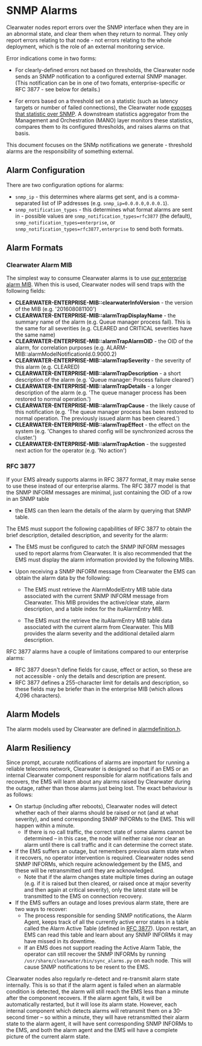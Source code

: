 # SNMP Alarms

Clearwater nodes report errors over the SNMP interface when they are in an abnormal
state, and clear them when they return to normal. They only report errors relating to
that node - not errors relating to the whole deployment, which is the role of an external
monitoring service.

Error indications come in two forms:

*   For clearly-defined errors not based on thresholds, the Clearwater node sends an SNMP
    notification to a configured external SNMP manager. (This notification can
    be in one of two fomats, enterprise-specific or RFC 3877 - see below for
    details.)

*   For errors based on a threshold set on a statistic (such as latency targets or
    number of failed connections), the Clearwater node [exposes that statistic over
    SNMP](Clearwater_SNMP_Statistics.md). A downstream statistics aggregator from the Management and
    Orchestration (MANO) layer monitors these statistics, compares them to its
    configured thresholds, and raises alarms on that basis.

This document focuses on the SNMp notifications we generate - threshold alarms are the responsibility of something external.

## Alarm Configuration

There are two configuration options for alarms:

- `snmp_ip` - this determines where alarms get sent, and is a comma-separated list of IP addresses (e.g. `snmp_ip=0.0.0.0,0.0.0.1`).
- `snmp_notification_types` - this determines what format alarms are sent in - possible values are `snmp_notification_types=rfc3877` (the default), `snmp_notification_types=enterprise`, or `snmp_notification_types=rfc3877,enterprise` to send both formats.

## Alarm Formats

### Clearwater Alarm MIB

The simplest way to consume Clearwater alarms is to use [our enterprise alarm MIB](https://raw.githubusercontent.com/Metaswitch/clearwater-snmp-handlers/master/CLEARWATER-ENTERPRISE-MIB). When this is used, Clearwater nodes will send traps with the following fields:

- **CLEARWATER-ENTERPRISE-MIB::clearwaterInfoVersion** - the version of the MIB (e.g. '201608081100')
- **CLEARWATER-ENTERPRISE-MIB::alarmTrapDisplayName** - the summary name of the alarm (e.g. Queue manager process fail). This is the same for all severities (e.g. CLEARED and CRITICAL severities have the same name)
- **CLEARWATER-ENTERPRISE-MIB::alarmTrapAlarmOID** - the OID of the alarm, for correlation purposes (e.g. ALARM-MIB::alarmModelNotificationId.0.9000.2)
- **CLEARWATER-ENTERPRISE-MIB::alarmTrapSeverity** - the severity of this alarm (e.g. CLEARED)
- **CLEARWATER-ENTERPRISE-MIB::alarmTrapDescription** - a short description of the alarm (e.g. 'Queue manager: Process failure cleared')
- **CLEARWATER-ENTERPRISE-MIB::alarmTrapDetails** - a longer description of the alarm (e.g. 'The queue manager process has been restored to normal operation.')
- **CLEARWATER-ENTERPRISE-MIB::alarmTrapCause** - the likely cause of this notification (e.g. 'The queue manager process has been restored to normal operation. The previously issued alarm has been cleared.')
- **CLEARWATER-ENTERPRISE-MIB::alarmTrapEffect** - the effect on the system (e.g. 'Changes to shared config will be synchronized across the cluster.')
- **CLEARWATER-ENTERPRISE-MIB::alarmTrapAction** - the suggested next action for the operator (e.g. 'No action')


### RFC 3877

If your EMS already supports alarms in RFC 3877 format, it may make sense to
use these instead of our enterprise alarms. The RFC 3877 model is that the SNMP
INFORM messages are minimal, just containing the OID of a row in an SNMP table
- the EMS can then learn the details of the alarm by querying that SNMP table.

The EMS must support the following capabilities of RFC 3877 to obtain the brief
description, detailed description, and severity for the alarm:

*   The EMS must be configured to catch the SNMP INFORM messages used to
    report alarms from Clearwater. It is also recommended that the EMS must
    display the alarm information provided by the following MIBs.

*   Upon receiving a SNMP INFORM message from Clearwater the EMS can obtain the
    alarm data by the following:

    *   The EMS must retrieve the AlarmModelEntry MIB table data associated
        with the current SNMP INFORM message from Clearwater. This MIB provides the
        active/clear state, alarm description, and a table index for the ituAlarmEntry
        MIB.

    *   The EMS must the retrieve the ituAlarmEntry MIB table data associated
        with the current alarm from Clearwater. This MIB provides the alarm
        severity and the additional detailed alarm description.

RFC 3877 alarms have a couple of limitations compared to our enterprise alarms:

* RFC 3877 doesn't define fields for cause, effect or action, so these are not
accessible - only the details and description are present.
* RFC 3877 defines a 255-character limit for details and description, so these
fields may be briefer than in the enterprise MIB (which allows 4,096
characters).

## Alarm Models

The alarm models used by Clearwater are defined in [alarmdefinition.h](https://github.com/Metaswitch/cpp-common/blob/master/include/alarmdefinition.h).

## Alarm Resiliency

Since prompt, accurate notifications of alarms are important for running a reliable telecoms network, Clearwater is designed so that if an EMS or an internal Clearwater component responsible for alarm notifications fails and recovers, the EMS will learn about any alarms raised by Clearwater during the outage, rather than those alarms just being lost. The exact behaviour is as follows:

- On startup (including after reboots), Clearwater nodes will detect whether each of their alarms should be raised or not (and at what severity), and send corresponding SNMP INFORMs to the EMS. This will happen within a minute.
    - If there is no call traffic, the correct state of some alarms cannot be determined – in this case, the node will neither raise nor clear an alarm until there is call traffic and it can determine the correct state.
- If the EMS suffers an outage, but remembers previous alarm state when it recovers, no operator intervention is required. Clearwater nodes send SNMP INFORMs, which require acknowledgement by the EMS, and these will be retransmitted until they are acknowledged.
    - Note that if the alarm changes state multiple times during an outage (e.g. if it is raised but then cleared, or raised once at major severity and then again at critical severity), only the latest state will be transmitted to the EMS on connection recovery.
- If the EMS suffers an outage and loses previous alarm state, there are two ways to recover:
    - The process responsible for sending SNMP notifications, the Alarm Agent, keeps track of all the currently active error states in a table called the Alarm Active Table (defined in [RFC 3877](https://tools.ietf.org/html/rfc3877)). Upon restart, an EMS can read this table and learn about any SNMP INFORMs it may have missed in its downtime.
    - If an EMS does not support reading the Active Alarm Table, the operator can still recover the SNMP INFORMs by running `/usr/share/clearwater/bin/sync_alarms.py` on each node. This will cause SNMP notifications to be resent to the EMS.

Clearwater nodes also regularly re-detect and re-transmit alarm state internally. This is so that if the alarm agent is failed when an alarmable condition is detected, the alarm will still reach the EMS less than a minute after the component recovers. If the alarm agent fails, it will be automatically restarted, but it will lose its alarm state. However, each internal component which detects alarms will retransmit them on a 30-second timer – so within a minute, they will have retransmitted their alarm state to the alarm agent, it will have sent corresponding SNMP INFORMs to the EMS, and both the alarm agent and the EMS will have a complete picture of the current alarm state. 
